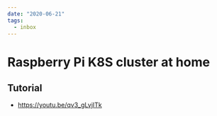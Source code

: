 ```yaml
---
date: "2020-06-21"
tags:
  - inbox
---
```


# Raspberry Pi K8S cluster at home

## Tutorial

* https://youtu.be/qv3_gLvjITk
